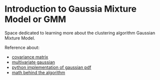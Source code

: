 # Introduction to Gaussia Mixture Model or GMM

Space dedicated to learning more about the clustering algorithm Gaussian Mixture Model.

Reference about:
- [covariance matrix](https://datascienceplus.com/understanding-the-covariance-matrix/)
- [multivariate gaussian](https://cs229.stanford.edu/section/gaussians.pdf)
- [python implementation of gaussian pdf](https://peterroelants.github.io/posts/multivariate-normal-primer/)
- [math behind the algorithm](https://mpatacchiola.github.io/blog/2020/07/31/gaussian-mixture-models.html)